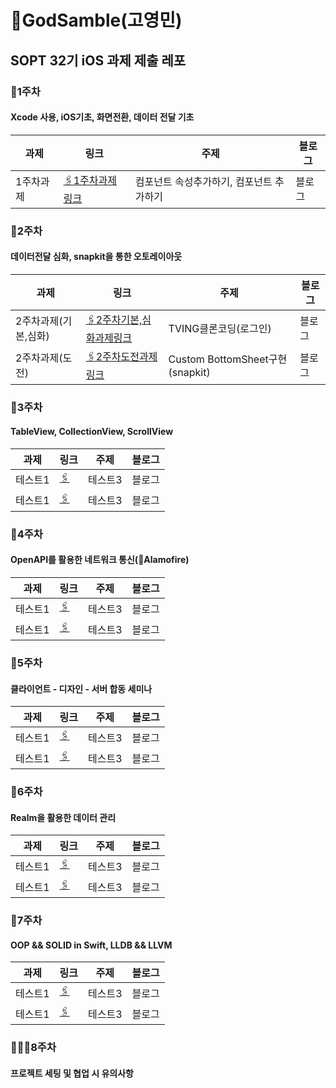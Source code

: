 # GodSamble(고영민)
## SOPT 32기 iOS 과제 제출 레포
### 🔵1주차
#### Xcode 사용, iOS기초, 화면전환, 데이터 전달 기초
|과제|링크|주제|블로그|
|------|---|---|---|
|1주차과제|[🖇️1주차과제링크]()|컴포넌트 속성추가하기, 컴포넌트 추가하기|블로그|

### 🔵2주차
#### 데이터전달 심화, snapkit을 통한 오토레이아웃
|과제|링크|주제|블로그|
|------|---|---|---|
|2주차과제(기본,심화)|[🖇️2주차기본,심화과제링크]()|TVING클론코딩(로그인)|블로그|
|2주차과제(도전)|[🖇️2주차도전과제링크]()|Custom BottomSheet구현(snapkit)|블로그|

### 🔵3주차
#### TableView, CollectionView, ScrollView
|과제|링크|주제|블로그|
|------|---|---|---|
|테스트1|[🖇️]()|테스트3|블로그|
|테스트1|[🖇️]()|테스트3|블로그|

### 🔵4주차
#### OpenAPI를 활용한 네트워크 통신(Alamofire)
|과제|링크|주제|블로그|
|------|---|---|---|
|테스트1|[🖇️]()|테스트3|블로그|
|테스트1|[🖇️]()|테스트3|블로그|

### 🔵5주차
#### 클라이언트 - 디자인 - 서버 합동 세미나
|과제|링크|주제|블로그|
|------|---|---|---|
|테스트1|[🖇️]()|테스트3|블로그|
|테스트1|[🖇️]()|테스트3|블로그|

### 🔵6주차 
#### Realm을 활용한 데이터 관리
|과제|링크|주제|블로그|
|------|---|---|---|
|테스트1|[🖇️]()|테스트3|블로그|
|테스트1|[🖇️]()|테스트3|블로그|

### 🔵7주차
#### OOP && SOLID in Swift, LLDB && LLVM
|과제|링크|주제|블로그|
|------|---|---|---|
|테스트1|[🖇️]()|테스트3|블로그|
|테스트1|[🖇️]()|테스트3|블로그|

### 🙋🏻‍♂️8주차
#### 프로젝트 세팅 및 협업 시 유의사항
